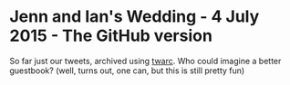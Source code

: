 # Jenn and Ian's Wedding - 4 July 2015 - The GitHub version

So far just our tweets, archived using [twarc](https://github.com/edsu/twarc). Who could imagine a better guestbook? (well, turns out, one can, but this is still pretty fun)
